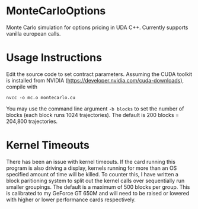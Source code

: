 # MonteCarloOptions
Monte Carlo simulation for options pricing in UDA C++.
Currently supports vanilla european calls.

# Usage Instructions
Edit the source code to set contract parameters. Assuming the CUDA toolkit is installed from NVIDIA
(https://developer.nvidia.com/cuda-downloads), compile with

    nvcc -o mc.o montecarlo.cu
    
You may use the command line argument <code>-b blocks</code> to set the number of blocks (each block runs 1024 trajectories).
The default is 200 blocks = 204,800 trajectories.

# Kernel Timeouts
There has been an issue with kernel timeouts. If the card running this program is also driving a display, kernels running for more than an OS specified amount of time will be killed. To counter this, I have written a block paritioning system to split
out the kernel calls over sequentially run smaller groupings. The default is a maximum of 500 blocks per group. This is calibrated to my GeForce GT 650M and will need to be raised or lowered with higher or lower performance cards respectively.
